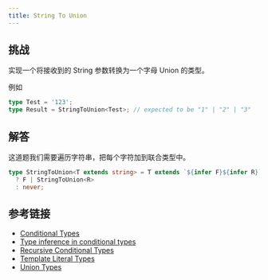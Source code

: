 ```yaml
---
title: String To Union
---
```


## 挑战

实现一个将接收到的 String 参数转换为一个字母 Union 的类型。

例如

```ts
type Test = '123';
type Result = StringToUnion<Test>; // expected to be "1" | "2" | "3"
```

## 解答

这道题我们需要遍历字符串，把每个字符加到联合类型中。

```ts
type StringToUnion<T extends string> = T extends `${infer F}${infer R}`
  ? F | StringToUnion<R>
  : never;
```

## 参考链接

- [Conditional Types](https://www.typescriptlang.org/docs/handbook/2/conditional-types.html)
- [Type inference in conditional types](https://www.typescriptlang.org/docs/handbook/2/conditional-types.html#inferring-within-conditional-types)
- [Recursive Conditional Types](https://www.typescriptlang.org/docs/handbook/release-notes/typescript-4-1.html#recursive-conditional-types)
- [Template Literal Types](https://www.typescriptlang.org/docs/handbook/release-notes/typescript-4-1.html#template-literal-types)
- [Union Types](https://www.typescriptlang.org/docs/handbook/2/everyday-types.html#union-types)
